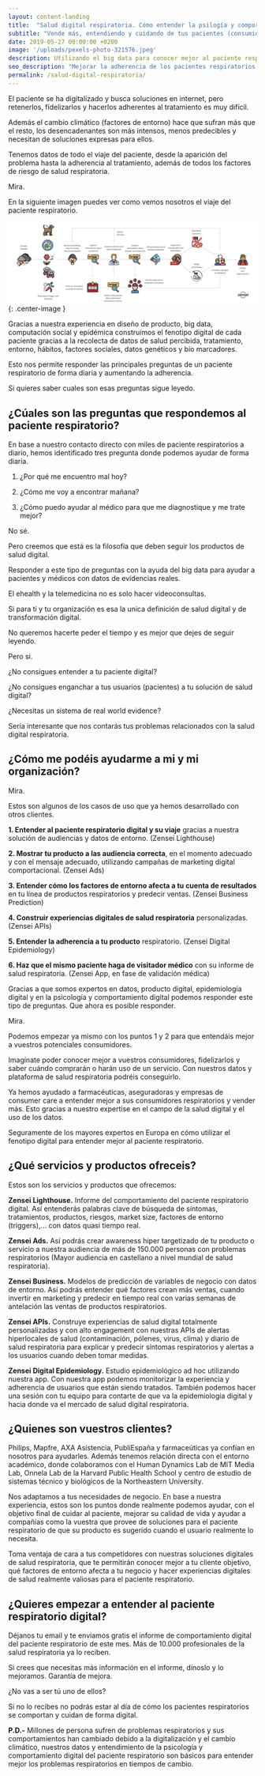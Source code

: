 ```yaml
---
layout: content-landing
title:  "Salud digital respiratoria. Cómo entender la psilogía y comportamiento digital del paciente respiratorio."
subtitle: "Vende más, entendiendo y cuidando de tus pacientes (consumidores) respiratorios digitales."
date: 2019-05-27 00:00:00 +0200
image: '/uploads/pexels-photo-321576.jpeg'
description: Utilizando el big data para conocer mejor al paciente respiratorio. Tu estrategia de salud digital respiratoria mejorará y tendrás pacientes más adherentes.
seo_description: "Mejorar la adherencia de los pacientes respiratorios garantizan un mejora de la salud respiratoria y de la calidad de vida. Entienda los patrones de comportamiento de sus consumidores respiratorios, compare factores de entorno, hábitos, sociales, salud percibida y medicación para innovar de la manera correcta. Finalmente, personalice su estrategia de salud digital respiratoria utilizando lo que ha aprendido. Zensei tiene todas las herramientas que necesitas para cuidar del paciente respiratorio."
permalink: /salud-digital-respiratoria/
---
```


El paciente se ha digitalizado y busca soluciones en internet, pero retenerlos, fidelizarlos y hacerlos adherentes al tratamiento es muy difícil. 

Además el cambio climático (factores de entorno) hace que sufran más que el resto, los desencadenantes son más intensos, menos predecibles y necesitan de soluciones expresas para ellos.

Tenemos datos de todo el viaje del paciente, desde la aparición del problema hasta la adherencia al tratamiento, además de todos los factores de riesgo de salud respiratoria.

Mira.

En la siguiente imagen puedes ver como vemos nosotros el viaje del paciente respiratorio.

![respiratory patient journey Zensei App](/uploads/respiratory_patient_journey.png){: .center-image }

Gracias a nuestra experiencia en diseño de producto, big data, computación social y epidémica construimos el fenotipo digital de cada paciente gracias a la recolecta de datos de salud percibida, tratamiento, entorno, hábitos, factores sociales, datos genéticos y bio marcadores. 

Esto nos permite responder las principales preguntas de un paciente respiratorio de forma diaria y aumentando la adherencia.

Si quieres saber cuales son esas preguntas sigue leyedo.

## **¿Cúales son las preguntas que respondemos al paciente respiratorio?**

En base a nuestro contacto directo con miles de paciente respiratorios a diario, hemos identificado tres pregunta donde podemos ayudar de forma diaria.

1. ¿Por qué me encuentro mal hoy?

2. ¿Cómo me voy a encontrar mañana?

3. ¿Cómo puedo ayudar al médico para que me diagnostique y me trate mejor?

No sé. 

Pero creemos que está es la filosofia que deben seguir los productos de salud digital.

Responder a este tipo de preguntas con la ayuda del big data para ayudar a pacientes y médicos con datos de evidencias reales.

El ehealth y la telemedicina no es solo hacer videoconsultas. 

Si para ti y tu organización es esa la unica definición de salud digital y de transformación digital.

No queremos hacerte peder el tiempo y es mejor que dejes de seguir leyendo.

Pero si.

¿No consigues entender a tu paciente digital?

¿No consigues enganchar a tus usuarios (pacientes) a tu solución de salud digital?

¿Necesitas un sistema de real world evidence? 

Sería interesante que nos contarás tus problemas relacionados con la salud digital respiratoria.

## **¿Cómo me podéis ayudarme a mi y mi organización?**

Mira.

Estos son algunos de los casos de uso que ya hemos desarrollado con otros clientes.

**1. Entender al paciente respiratorio digital y su viaje** gracias a nuestra solución de audiencias y datos de entorno. (Zensei Lighthouse)

**2. Mostrar tu producto a las audiencia correcta**, en el momento adecuado y con el mensaje adecuado, utilizando campañas de marketing digital comportacional. (Zensei Ads)

**3. Entender cómo los factores de entorno afecta a tu cuenta de resultados** en tu línea de productos respiratorios y predecir ventas. (Zensei Business Prediction)

**4. Construir experiencias digitales de salud respiratoria** personalizadas. (Zensei APIs)

**5. Entender la adherencia a tu producto** respiratorio. (Zensei Digital Epidemiology)

**6. Haz que el mismo paciente haga de visitador médico** con su informe de salud respiratoria. (Zensei App, en fase de validación médica)

Gracias a que somos expertos en datos, producto digital, epidemiología digital y en la psicología y comportamiento digital podemos responder este tipo de preguntas. Que ahora es posible responder.

Mira.

Podemos empezar ya mismo con los puntos 1 y 2 para que entendáis mejor a vuestros potenciales consumidores.

Imagínate poder conocer mejor a vuestros consumidores, fidelizarlos y saber cuándo comprarán o harán uso de un servicio. Con nuestros datos y plataforma de salud respiratoria podréis conseguirlo.

Ya hemos ayudado a farmacéuticas, aseguradoras y empresas de consumer care a entender mejor a sus consumidores respiratorios y vender más. Esto gracias a nuestro expertise en el campo de la salud digital y el uso de los datos. 

Seguramente de los mayores expertos en Europa en cómo utilizar el fenotipo digital para entender mejor al paciente respiratorio.

## **¿Qué servicios y productos ofreceis?**

Estos son los servicios y productos que ofrecemos:

**Zensei Lighthouse.** Informe del comportamiento del paciente respiratorio digital. Así entenderás palabras clave de búsqueda de síntomas, tratamientos, productos, riesgos, market size, factores de entorno (triggers),... con datos quasi tiempo real.

**Zensei Ads.** Así podrás crear awareness hiper targetizado de tu producto o servicio a nuestra audiencia de más de 150.000 personas con problemas respiratorios (Mayor audiencia en castellano a nivel mundial de salud respiratoria).

**Zensei Business.** Modelos de predicción de variables de negocio con datos de entorno. Así podrás entender qué factores crean más ventas, cuando invertir en marketing y predecir en tiempo real con varias semanas de antelación las ventas de productos respiratorios.

**Zensei APIs.** Construye experiencias de salud digital totalmente personalizadas y con alto engagement con nuestras APIs de alertas hiperlocales de salud (contaminación, pólenes, virus, clima) y diario de salud respiratoria para explicar y predecir síntomas respiratorios y alertas a los usuarios cuando deben tomar medidas.

**Zensei Digital Epidemiology.** Estudio epidemiológico ad hoc utilizando nuestra app. Con nuestra app podemos monitorizar la experiencia y adherencia de usuarios que están siendo tratados. También podemos hacer una sesión con tu equipo para contarte de que va la epidemiologia digital y hacia donde va el mercado de salud digital respiratoria.

## **¿Quienes son vuestros clientes?**

Philips, Mapfre, AXA Asistencia, PubliEspaña y farmaceúticas ya confían en nosotros para ayudarles. Además tenemos relación directa con el entorno académico, donde colaboramos con el Human Dynamics Lab de MIT Media Lab, Onnela Lab de la Harvard Public Health School y centro de estudio de sistemas técnico y biológicos de la Northeastern University.

Nos adaptamos a tus necesidades de negocio. En base a nuestra experiencia, estos son los puntos donde realmente podemos ayudar, con el objetivo final de cuidar al paciente, mejorar su calidad de vida y ayudar a compañías como la vuestra que provee de soluciones para el paciente respiratorio de que su producto es sugerido cuando el usuario realmente lo necesita.

Toma ventaja de cara a tus competidores con nuestras soluciones digitales de salud respiratoria, que te permitirán conocer mejor a tu cliente objetivo, qué factores de entorno afecta a tu negocio y hacer experiencias digitales de salud realmente valiosas para el paciente respiratorio.

## **¿Quieres empezar a entender al paciente respiratorio digital?**

Déjanos tu email y te enviamos gratis el informe de comportamiento digital del paciente respiratorio de este mes. Más de 10.000 profesionales de la salud respiratoria ya lo reciben.

Si crees que necesitas más información en el informe, dínoslo y lo mejoramos. Garantía de mejora.

¿No vas a ser tú uno de ellos?

Si no lo recibes no podrás estar al día de cómo los pacientes respiratorios se comportan y cuidan de forma digital.

**P.D.-** Millones de persona sufren de problemas respiratorios y sus comportamientos han cambiado debido a la digitalización y el cambio climático, nuestros datos y entendimiento de la psicología y comportamiento digital del paciente respiratorio son básicos para entender mejor los problemas respiratorios en tiempos de cambio.


